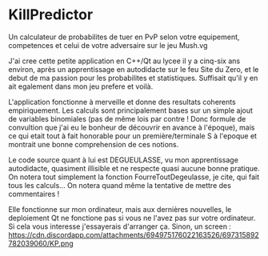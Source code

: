 # KillPredictor
Un calculateur de probabilites de tuer en PvP selon votre equipement, competences et celui de votre adversaire sur le jeu Mush.vg

J'ai cree cette petite application en C++/Qt au lycee il y a cinq-six ans environ, après un apprentissage en autodidacte sur le feu Site du Zero, et le debut de ma passion pour les probabilites et statistiques.
Suffisait qu'il y en ait egalement dans mon jeu prefere et voilà.

L'application fonctionne à merveille et donne des resultats coherents empiriquement. Les calculs sont principalement bases sur un simple ajout de variables binomiales (pas de même lois par contre ! Donc formule de convultion que j'ai eu le bonheur de découvrir en avance à l'époque), mais ce qui etait tout à fait honorable pour un première/terminale S à l'epoque et montrait une bonne comprehension de ces notions.

Le code source quant à lui est DEGUEULASSE, vu mon apprentissage autodidacte, quasiment illisible et ne respecte quasi aucune bonne pratique. On notera tout simplement la fonction FourreToutDegeulasse, je cite, qui fait tous les calculs... On notera quand même la tentative de mettre des commentaires !

Elle fonctionne sur mon ordinateur, mais aux dernières nouvelles, le deploiement Qt ne fonctione pas si vous ne l'avez pas sur votre ordinateur.
Si cela vous interesse j'essayerais d'arranger ça. Sinon, un screen : https://cdn.discordapp.com/attachments/694975176022163526/697315892782039060/KP.png
